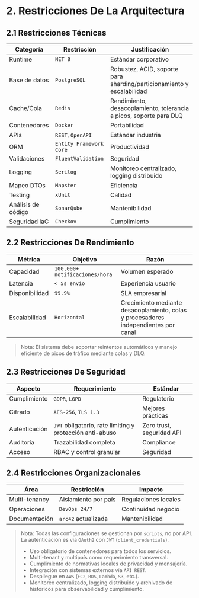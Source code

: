# 2. Restricciones De La Arquitectura

## 2.1 Restricciones Técnicas

| Categoría           | Restricción                | Justificación         |
|---------------------|---------------------------|----------------------|
| Runtime             | `NET 8`                   | Estándar corporativo |
| Base de datos       | `PostgreSQL`              | Robustez, ACID, soporte para sharding/particionamiento y escalabilidad |
| Cache/Cola          | `Redis`                   | Rendimiento, desacoplamiento, tolerancia a picos, soporte para DLQ |
| Contenedores        | `Docker`                  | Portabilidad         |
| APIs                | `REST`, `OpenAPI`         | Estándar industria   |
| ORM                 | `Entity Framework Core`   | Productividad        |
| Validaciones        | `FluentValidation`        | Seguridad            |
| Logging             | `Serilog`                 | Monitoreo centralizado, logging distribuido |
| Mapeo DTOs          | `Mapster`                 | Eficiencia           |
| Testing             | `xUnit`                   | Calidad              |
| Análisis de código  | `SonarQube`               | Mantenibilidad       |
| Seguridad IaC       | `Checkov`                 | Cumplimiento         |

## 2.2 Restricciones De Rendimiento

| Métrica        | Objetivo                        | Razón              |
|----------------|---------------------------------|--------------------|
| Capacidad      | `100,000+ notificaciones/hora`  | Volumen esperado   |
| Latencia       | `< 5s envío`                    | Experiencia usuario|
| Disponibilidad | `99.9%`                         | SLA empresarial    |
| Escalabilidad  | `Horizontal`                    | Crecimiento mediante desacoplamiento, colas y procesadores independientes por canal |

> Nota: El sistema debe soportar reintentos automáticos y manejo eficiente de picos de tráfico mediante colas y DLQ.

## 2.3 Restricciones De Seguridad

| Aspecto         | Requerimiento                | Estándar         |
|-----------------|------------------------------|------------------|
| Cumplimiento    | `GDPR`, `LGPD`               | Regulatorio      |
| Cifrado         | `AES-256`, `TLS 1.3`         | Mejores prácticas|
| Autenticación   | `JWT` obligatorio, rate limiting y protección anti-abuso | Zero trust, seguridad API |
| Auditoría       | Trazabilidad completa        | Compliance       |
| Acceso          | RBAC y control granular      | Seguridad        |

## 2.4 Restricciones Organizacionales

| Área           | Restricción                   | Impacto              |
|----------------|------------------------------|----------------------|
| Multi-tenancy  | Aislamiento por país         | Regulaciones locales |
| Operaciones    | `DevOps 24/7`                | Continuidad negocio  |
| Documentación  | `arc42` actualizada          | Mantenibilidad       |

> Nota: Todas las configuraciones se gestionan por `scripts`, no por API. La autenticación es vía `OAuth2` con `JWT` (`client_credentials`).
>
> - Uso obligatorio de contenedores para todos los servicios.
> - Multi-tenant y multipaís como requerimiento transversal.
> - Cumplimiento de normativas locales de privacidad y mensajería.
> - Integración con sistemas externos vía `API REST`.
> - Despliegue en `AWS` (`EC2`, `RDS`, `Lambda`, `S3`, etc.).
> - Monitoreo centralizado, logging distribuido y archivado de históricos para observabilidad y cumplimiento.
